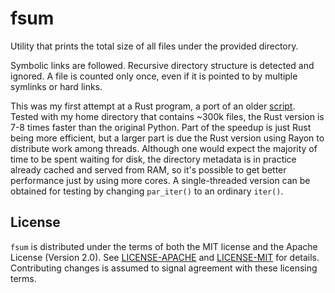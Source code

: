 # fsum

Utility that prints the total size of all files under the provided
directory.

Symbolic links are followed.  Recursive directory structure is
detected and ignored.  A file is counted only once, even if it is
pointed to by multiple symlinks or hard links.

This was my first attempt at a Rust program, a port of an older
[script](`http:fsum`).  Tested with my home directory that contains
~300k files, the Rust version is 7-8 times faster than the original
Python.  Part of the speedup is just Rust being more efficient, but a
larger part is due the Rust version using Rayon to distribute work
among threads.  Although one would expect the majority of time to be
spent waiting for disk, the directory metadata is in practice already
cached and served from RAM, so it's possible to get better performance
just by using more cores.  A single-threaded version can be obtained
for testing by changing `par_iter()` to an ordinary `iter()`.

## License

`fsum` is distributed under the terms of both the MIT license and the
Apache License (Version 2.0).  See [LICENSE-APACHE](LICENSE-APACHE)
and [LICENSE-MIT](LICENSE-MIT) for details.  Contributing changes is
assumed to signal agreement with these licensing terms.
